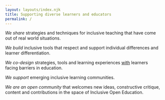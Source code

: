 ```yaml
---
layout: layouts/index.njk
title: Supporting diverse learners and educators
permalink: /
---
```


*We share* strategies and techniques for inclusive teaching that have come out of real world situations.

*We build* inclusive tools that respect and support individual differences and learner differentiation.

*We co-design* strategies, tools and learning experiences <ins>with</ins> learners facing barriers in education.

*We support* emerging inclusive learning communities.

*We are an open community* that welcomes new ideas, constructive critique, content and contributions in the space of
Inclusive Open Education.
